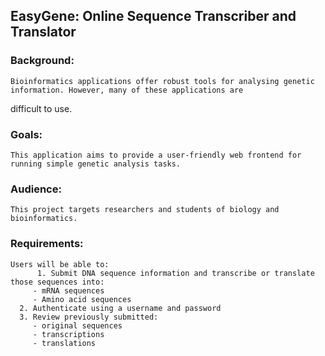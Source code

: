 ## EasyGene: Online Sequence Transcriber and Translator

### Background:

    Bioinformatics applications offer robust tools for analysing genetic information. However, many of these applications are
difficult to use. 

### Goals:

    This application aims to provide a user-friendly web frontend for running simple genetic analysis tasks. 

### Audience:

    This project targets researchers and students of biology and bioinformatics. 

### Requirements:

    Users will be able to:
    	  1. Submit DNA sequence information and transcribe or translate those sequences into:
	     - mRNA sequences
	     - Amino acid sequences
	  2. Authenticate using a username and password
	  3. Review previously submitted:
	     - original sequences
	     - transcriptions
	     - translations

